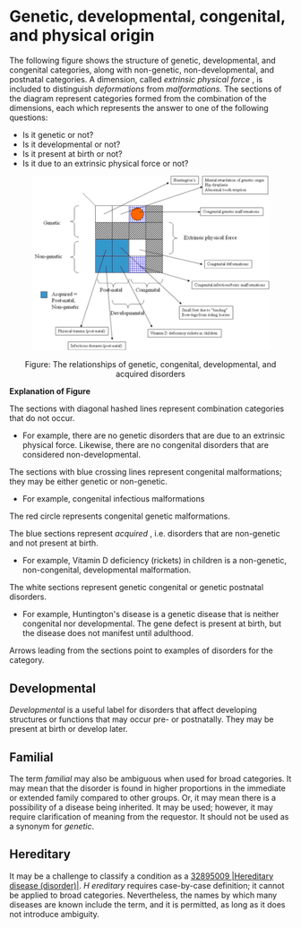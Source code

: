 # Genetic, developmental, congenital, and physical origin

The following figure shows the structure of genetic, developmental, and congenital categories, along with non-genetic, non-developmental, and postnatal categories. A dimension, called _extrinsic physical force_ , is included to distinguish _deformations_ from _malformations._ The sections of the diagram represent categories formed from the combination of the dimensions, each which represents the answer to one of the following questions:

* Is it genetic or not?
* Is it developmental or not?
* Is it present at birth or not?
* Is it due to an extrinsic physical force or not?

<figure><img src="../../../../../../../.gitbook/assets/image (34).png" alt=""><figcaption></figcaption></figure>

<p align="center">Figure: The relationships of genetic, congenital, developmental, and acquired disorders</p>

**Explanation of Figure**

The sections with diagonal hashed lines represent combination categories that do not occur.

* For example, there are no genetic disorders that are due to an extrinsic physical force. Likewise, there are no congenital disorders that are considered non-developmental.

The sections with blue crossing lines represent congenital malformations; they may be either genetic or non-genetic.

* For example, congenital infectious malformations

The red circle represents congenital genetic malformations.

The blue sections represent _acquired_ , i.e. disorders that are non-genetic and not present at birth.

* For example, Vitamin D deficiency (rickets) in children is a non-genetic, non-congenital, developmental malformation.

The white sections represent genetic congenital or genetic postnatal disorders.

* For example, Huntington's disease is a genetic disease that is neither congenital nor developmental. The gene defect is present at birth, but the disease does not manifest until adulthood.

Arrows leading from the sections point to examples of disorders for the category.

## Developmental

_Developmental_ is a useful label for disorders that affect developing structures or functions that may occur pre- or postnatally. They may be present at birth or develop later.

## Familial

The term _familial_ may also be ambiguous when used for broad categories. It may mean that the disorder is found in higher proportions in the immediate or extended family compared to other groups. Or, it may mean there is a possibility of a disease being inherited. It may be used; however, it may require clarification of meaning from the requestor. It should not be used as a synonym for _genetic_.

## Hereditary

It may be a challenge to classify a condition as a [32895009 |Hereditary disease (disorder)|](http://snomed.info/id/32895009). _H_ _ereditary_ requires case-by-case definition; it cannot be applied to broad categories. Nevertheless, the names by which many diseases are known include the term, and it is permitted, as long as it does not introduce ambiguity.
